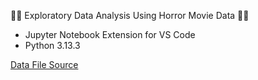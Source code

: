 🎥🍿 Exploratory Data Analysis Using Horror Movie Data 👻💀

- Jupyter Notebook Extension for VS Code
- Python 3.13.3

[Data File Source](https://www.kaggle.com/datasets/sujaykapadnis/horror-movies-dataset)
